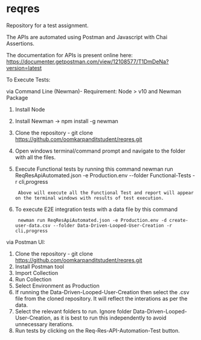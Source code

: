 # reqres
Repository for a test assignment.

The APIs are automated using Postman and Javascript with Chai Assertions.

The documentation for APIs is present online here: 
https://documenter.getpostman.com/view/12108577/T1DmDeNa?version=latest

To Execute Tests:

via Command Line (Newman)- Requirement: Node > v10 and Newman Package

  1. Install Node
  2. Install Newman -> npm install -g newman
  3. Clone the repository - git clone https://github.com/oomkarpanditstudent/reqres.git
  4. Open windows terminal/command prompt and navigate to the folder with all the files.
  5. Execute Functional tests by running this command 
          newman run ReqResApiAutomated.json -e Production.env  --folder Functional-Tests -r cli,progress
      
          Above will execute all the Functional Test and report will appear on the terminal windows with results of test execution.
          
 6.  To execute E2E integration tests with a data file by this command
         
          newman run ReqResApiAutomated.json -e Production.env -d create-user-data.csv --folder Data-Driven-Looped-User-Creation -r cli,progress
          
via Postman UI:

  1. Clone the repository - git clone https://github.com/oomkarpanditstudent/reqres.git
  2. Install Postman tool
  3. Import Collection
  4. Run Collection
  5. Select Environment as Production
  6. If running the Data-Driven-Looped-User-Creation then select the .csv file from the cloned repository. It will reflect the interations as per the data.
  7. Select the relevant folders to run. Ignore folder Data-Driven-Looped-User-Creation, as it is best to run this independently to avoid unnecessary iterations.
  8. Run tests by clicking on the Req-Res-API-Automation-Test button.
  
  
